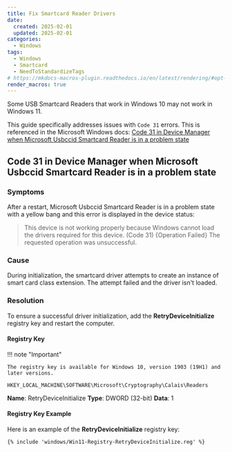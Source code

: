 ```yaml
---
title: Fix Smartcard Reader Drivers
date:
  created: 2025-02-01
  updated: 2025-02-01
categories:
  - Windows
tags:
  - Windows
  - Smartcard
  - NeedToStandardizeTags
# https://mkdocs-macros-plugin.readthedocs.io/en/latest/rendering/#opt-in-with-the-markdown-pages-header
render_macros: true
---
```


Some USB Smartcard Readers that work in Windows 10 may not work in Windows 11.

This guide specifically addresses issues with `Code 31` errors.  This is referenced in the Microsoft Windows docs: [Code 31 in Device Manager when Microsoft Usbccid Smartcard Reader is in a problem state](https://learn.microsoft.com/en-us/troubleshoot/windows-client/certificates-and-public-key-infrastructure-pki/code-31-device-manager-usbccid-smartcard-reader-problem)

## Code 31 in Device Manager when Microsoft Usbccid Smartcard Reader is in a problem state

### Symptoms

After a restart, Microsoft Usbccid Smartcard Reader is in a problem state with a yellow bang and this error is displayed in the device status:
> This device is not working properly because Windows cannot load the drivers required for this device. (Code 31)
> {Operation Failed}
> The requested operation was unsuccessful.

### Cause

During initialization, the smartcard driver attempts to create an instance of smart card class extension. The attempt failed and the driver isn't loaded.

### Resolution

To ensure a successful driver initialization, add the **RetryDeviceInitialize** registry key and restart the computer.

#### Registry Key

!!! note "Important"

    The registry key is available for Windows 10, version 1903 (19H1) and later versions.

`HKEY_LOCAL_MACHINE\SOFTWARE\Microsoft\Cryptography\Calais\Readers`

**Name**: RetryDeviceInitialize
**Type**: DWORD (32-bit)
**Data**: 1

#### Registry Key Example

Here is an example of the **RetryDeviceInitialize** registry key: 
```
{% include 'windows/Win11-Registry-RetryDeviceInitialize.reg' %}
```


<!--- Test including external pages in files from https://mkdocs-macros-plugin.readthedocs.io/en/stable/advanced/#including-external-files-in-pages --->
